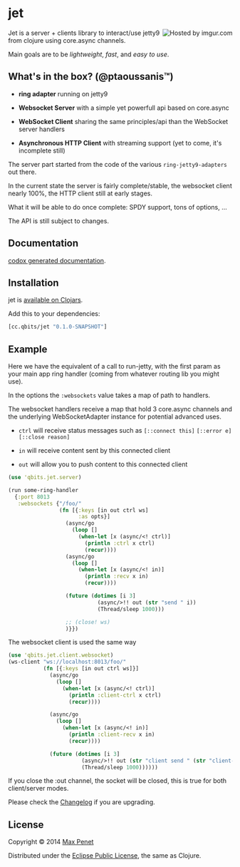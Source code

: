 # jet
<!-- [![Build Status](https://secure.travis-ci.org/mpenet/jet.png?branch=master)](http://travis-ci.org/mpenet/jet) -->

<img src="http://i.imgur.com/gs2v6d8.gif" title="Hosted by imgur.com" align="right"/>

Jet is a server + clients library to interact/use jetty9 from clojure
using core.async channels.

Main goals are to be *lightweight*, *fast*, and *easy to use*.

## What's in the box? (@ptaoussanis™)

* **ring adapter** running on jetty9

* **Websocket Server** with a simple yet powerfull api based on core.async

* **WebSocket Client** sharing the same principles/api than the WebSocket
  server handlers

* **Asynchronous HTTP Client** with streaming support (yet to come,
  it's incomplete still)

The server part started from the code of the various
`ring-jetty9-adapters` out there.

In the current state the server is fairly complete/stable, the
websocket client nearly 100%, the HTTP client still at early stages.

What it will be able to do once complete:
SPDY support, tons of options, ...

The API is still subject to changes.

## Documentation

[codox generated documentation](http://mpenet.github.io/jet/).

## Installation

jet is [available on Clojars](https://clojars.org/cc.qbits/jet).

Add this to your dependencies:

```clojure
[cc.qbits/jet "0.1.0-SNAPSHOT"]
```
## Example

Here we have the equivalent of a call to run-jetty, with the first
param as your main app ring handler (coming from whatever routing lib
you might use).

In the options the `:websockets` value takes a map of path to
handlers.

The websocket handlers receive a map that hold 3 core.async channels
and the underlying WebSocketAdapter instance for potential advanced uses.

* `ctrl` will receive status messages such as `[::connect this]`
`[::error e]` `[::close reason]`

* `in` will receive content sent by this connected client

* `out` will allow you to push content to this connected client

```clojure
(use 'qbits.jet.server)

(run some-ring-handler
  {:port 8013
   :websockets {"/foo/"
                (fn [{:keys [in out ctrl ws]
                      :as opts}]
                  (async/go
                    (loop []
                      (when-let [x (async/<! ctrl)]
                        (println :ctrl x ctrl)
                        (recur))))
                  (async/go
                    (loop []
                      (when-let [x (async/<! in)]
                        (println :recv x in)
                        (recur))))

                  (future (dotimes [i 3]
                            (async/>!! out (str "send " i))
                            (Thread/sleep 1000)))

                  ;; (close! ws)
                  )}})
```



The websocket client is used the same way

```clojure
(use 'qbits.jet.client.websocket)
(ws-client "ws://localhost:8013/foo/"
           (fn [{:keys [in out ctrl ws]}]
             (async/go
               (loop []
                 (when-let [x (async/<! ctrl)]
                   (println :client-ctrl x ctrl)
                   (recur))))

             (async/go
               (loop []
                 (when-let [x (async/<! in)]
                   (println :client-recv x in)
                   (recur))))

             (future (dotimes [i 3]
                       (async/>!! out (str "client send " (str "client-" i)))
                       (Thread/sleep 1000))))))
```

If you close the :out channel, the socket will be closed, this is true
for both client/server modes.

Please check the
[Changelog](https://github.com/mpenet/jet/blob/master/CHANGELOG.md)
if you are upgrading.

## License

Copyright © 2014 [Max Penet](http://twitter.com/mpenet)

Distributed under the
[Eclipse Public License](http://www.eclipse.org/legal/epl-v10.html),
the same as Clojure.
